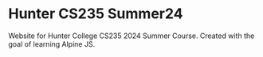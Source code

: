 # Hunter CS235 Summer24
Website for Hunter College CS235 2024 Summer Course. Created with the goal of learning Alpine JS.

